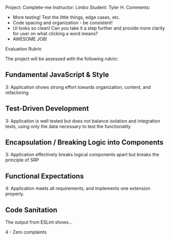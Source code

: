 Project: Complete-me
Instructor: Limbo
Student: Tyler H.
Comments:
* More testing! Test the little things, edge cases, etc.
* Code spacing and organization - be consistent!
* UI looks so clean! Can you take it a step further and provide more clarity for user on what clicking a word means?
* AWESOME JOB!


Evaluation Rubric

The project will be assessed with the following rubric:

## Fundamental JavaScript & Style

3: Application shows strong effort towards organization, content, and refactoring

## Test-Driven Development

3: Application is well tested but does not balance isolation and integration tests, using only the data necessary to test the functionality

## Encapsulation / Breaking Logic into Components

3: Application effectively breaks logical components apart but breaks the principle of SRP

## Functional Expectations

4: Application meets all requirements, and implements one extension properly.

## Code Sanitation

The output from ESLint shows…

4 - Zero complaints

